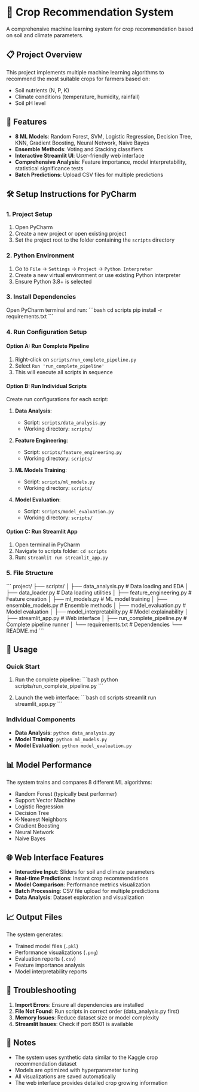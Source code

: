 # 🌾 Crop Recommendation System

A comprehensive machine learning system for crop recommendation based on soil and climate parameters.

## 📋 Project Overview

This project implements multiple machine learning algorithms to recommend the most suitable crops for farmers based on:
- Soil nutrients (N, P, K)
- Climate conditions (temperature, humidity, rainfall)
- Soil pH level

## 🚀 Features

- **8 ML Models**: Random Forest, SVM, Logistic Regression, Decision Tree, KNN, Gradient Boosting, Neural Network, Naive Bayes
- **Ensemble Methods**: Voting and Stacking classifiers
- **Interactive Streamlit UI**: User-friendly web interface
- **Comprehensive Analysis**: Feature importance, model interpretability, statistical significance tests
- **Batch Predictions**: Upload CSV files for multiple predictions

## 🛠️ Setup Instructions for PyCharm

### 1. Project Setup
1. Open PyCharm
2. Create a new project or open existing project
3. Set the project root to the folder containing the `scripts` directory

### 2. Python Environment
1. Go to `File` → `Settings` → `Project` → `Python Interpreter`
2. Create a new virtual environment or use existing Python interpreter
3. Ensure Python 3.8+ is selected

### 3. Install Dependencies
Open PyCharm terminal and run:
\`\`\`bash
cd scripts
pip install -r requirements.txt
\`\`\`

### 4. Run Configuration Setup

#### Option A: Run Complete Pipeline
1. Right-click on `scripts/run_complete_pipeline.py`
2. Select `Run 'run_complete_pipeline'`
3. This will execute all scripts in sequence

#### Option B: Run Individual Scripts
Create run configurations for each script:

1. **Data Analysis**:
   - Script: `scripts/data_analysis.py`
   - Working directory: `scripts/`

2. **Feature Engineering**:
   - Script: `scripts/feature_engineering.py`
   - Working directory: `scripts/`

3. **ML Models Training**:
   - Script: `scripts/ml_models.py`
   - Working directory: `scripts/`

4. **Model Evaluation**:
   - Script: `scripts/model_evaluation.py`
   - Working directory: `scripts/`

#### Option C: Run Streamlit App
1. Open terminal in PyCharm
2. Navigate to scripts folder: `cd scripts`
3. Run: `streamlit run streamlit_app.py`

### 5. File Structure
\`\`\`
project/
├── scripts/
│   ├── data_analysis.py          # Data loading and EDA
│   ├── data_loader.py            # Data loading utilities
│   ├── feature_engineering.py    # Feature creation
│   ├── ml_models.py              # ML model training
│   ├── ensemble_models.py        # Ensemble methods
│   ├── model_evaluation.py       # Model evaluation
│   ├── model_interpretability.py # Model explainability
│   ├── streamlit_app.py          # Web interface
│   ├── run_complete_pipeline.py  # Complete pipeline runner
│   └── requirements.txt          # Dependencies
└── README.md
\`\`\`

## 🎯 Usage

### Quick Start
1. Run the complete pipeline:
   \`\`\`bash
   python scripts/run_complete_pipeline.py
   \`\`\`

2. Launch the web interface:
   \`\`\`bash
   cd scripts
   streamlit run streamlit_app.py
   \`\`\`

### Individual Components
- **Data Analysis**: `python data_analysis.py`
- **Model Training**: `python ml_models.py`
- **Model Evaluation**: `python model_evaluation.py`

## 📊 Model Performance

The system trains and compares 8 different ML algorithms:
- Random Forest (typically best performer)
- Support Vector Machine
- Logistic Regression
- Decision Tree
- K-Nearest Neighbors
- Gradient Boosting
- Neural Network
- Naive Bayes

## 🌐 Web Interface Features

- **Interactive Input**: Sliders for soil and climate parameters
- **Real-time Predictions**: Instant crop recommendations
- **Model Comparison**: Performance metrics visualization
- **Batch Processing**: CSV file upload for multiple predictions
- **Data Analysis**: Dataset exploration and visualization

## 📈 Output Files

The system generates:
- Trained model files (`.pkl`)
- Performance visualizations (`.png`)
- Evaluation reports (`.csv`)
- Feature importance analysis
- Model interpretability reports

## 🔧 Troubleshooting

1. **Import Errors**: Ensure all dependencies are installed
2. **File Not Found**: Run scripts in correct order (data_analysis.py first)
3. **Memory Issues**: Reduce dataset size or model complexity
4. **Streamlit Issues**: Check if port 8501 is available

## 📝 Notes

- The system uses synthetic data similar to the Kaggle crop recommendation dataset
- Models are optimized with hyperparameter tuning
- All visualizations are saved automatically
- The web interface provides detailed crop growing information
